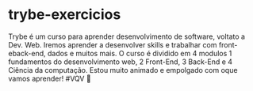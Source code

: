 # trybe-exercicios
Trybe é um curso para aprender desenvolvimento de software, voltato a Dev. Web. Iremos aprender a desenvolver skills e trabalhar com front-eback-end, dados e muitos mais. O curso é dividido em 4 modulos 1 fundamentos do desenvolvimento web, 2 Front-End, 3 Back-End e 4 Ciência da computação. Estou muito animado e empolgado com oque vamos aprender! #VQV :rocket:

